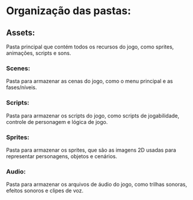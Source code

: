 # Organização das pastas:
## Assets:
Pasta principal que contém todos os recursos do jogo, como sprites, animações, scripts e sons.
### Scenes:
Pasta para armazenar as cenas do jogo, como o menu principal e as fases/níveis.
### Scripts:
Pasta para armazenar os scripts do jogo, como scripts de jogabilidade, controle de personagem e lógica de jogo.
### Sprites: 
Pasta para armazenar os sprites, que são as imagens 2D usadas para representar personagens, objetos e cenários.
### Audio: 
Pasta para armazenar os arquivos de áudio do jogo, como trilhas sonoras, efeitos sonoros e clipes de voz.